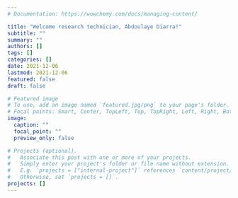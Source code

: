 ```yaml
---
# Documentation: https://wowchemy.com/docs/managing-content/

title: "Welcome research technician, Abdoulaye Diarra!"
subtitle: ""
summary: ""
authors: []
tags: []
categories: []
date: 2021-12-06
lastmod: 2021-12-06
featured: false
draft: false

# Featured image
# To use, add an image named `featured.jpg/png` to your page's folder.
# Focal points: Smart, Center, TopLeft, Top, TopRight, Left, Right, BottomLeft, Bottom, BottomRight.
image:
  caption: ""
  focal_point: ""
  preview_only: false

# Projects (optional).
#   Associate this post with one or more of your projects.
#   Simply enter your project's folder or file name without extension.
#   E.g. `projects = ["internal-project"]` references `content/project/deep-learning/index.md`.
#   Otherwise, set `projects = []`.
projects: []
---
```

